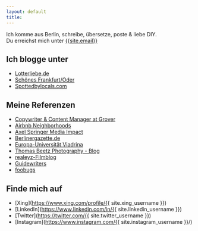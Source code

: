 ```yaml
---
layout: default
title:
---
```

Ich komme aus Berlin, schreibe, übersetze, poste & liebe DIY.      
Du erreichst mich unter [{{site.email}}](mailto:{{site.email}})

## Ich blogge unter
* [Lotterliebe.de](http://lotterliebe.de)
* [Schönes Frankfurt/Oder](http://schoenesffo.tumblr.com/)
* [Spottedbylocals.com](http://spottedbylocals.com/berlin/author/sarahcurth)

## Meine Referenzen
* [Copywriter & Content Manager at Grover](https://www.getgrover.com)
* [Airbnb Neighborhoods](https://www.airbnb.de/locations)
* [Axel Springer Media Impact](http://www.axelspringer-mediapilot.de/)
* [Berlinergazette.de](http://berlinergazette.de/author/sarah-curth/)
* [Europa-Universität Viadrina](https://www.europa-uni.de)
* [Thomas Beetz Photography - Blog](http://thomasbeetzphotography.com/wedding-stories/)
* [realeyz-Filmblog](http://www.realeyz.tv/de/blog/author/sarahcurth)
* [Guidewriters](https://guidewriters.com/)
* [foobugs](http://foobugs.com)

## Finde mich auf
* [Xing](https://www.xing.com/profile/{{ site.xing_username }})
* [LinkedIn](https://www.linkedin.com/in/{{ site.linkedin_username }})
* [Twitter](https://twitter.com/{{ site.twitter_username }})
* [Instagram](https://www.instagram.com/{{ site.instagram_username }}/)

